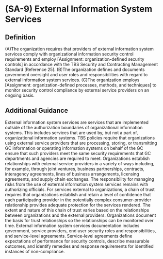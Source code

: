 
# (SA-9) External Information System Services

## Definition

(A)The organization requires that providers of external information system services comply with organizational information security control requirements and employ [Assignment: organization-defined security controls] in accordance with the TBS Security and Contracting Management Standard [Reference 25].
(B)The organization defines and documents government oversight and user roles and responsibilities with regard to external information system services.
(C)The organization employs [Assignment: organization-defined processes, methods, and techniques] to monitor security control compliance by external service providers on an ongoing basis.

## Additional Guidance

External information system services are services that are implemented outside of the authorization boundaries of organizational information systems. This includes services that are used by, but not a part of, organizational information systems. TBS policies require that organizations using external service providers that are processing, storing, or transmitting GC information or operating information systems on behalf of the GC ensure that such providers meet the same security requirements that GC departments and agencies are required to meet. Organizations establish relationships with external service providers in a variety of ways including, for example, through joint ventures, business partnerships, contracts, interagency agreements, lines of business arrangements, licensing agreements, and supply chain exchanges. The responsibility for managing risks from the use of external information system services remains with authorizing officials. For services external to organizations, a chain of trust requires that organizations establish and retain a level of confidence that each participating provider in the potentially complex consumer-provider relationship provides adequate protection for the services rendered. The extent and nature of this chain of trust varies based on the relationships between organizations and the external providers. Organizations document the basis for trust relationships so the relationships can be monitored over time. External information system services documentation includes government, service providers, end user security roles and responsibilities, and service-level agreements. Service-level agreements define expectations of performance for security controls, describe measurable outcomes, and identify remedies and response requirements for identified instances of non-compliance.
